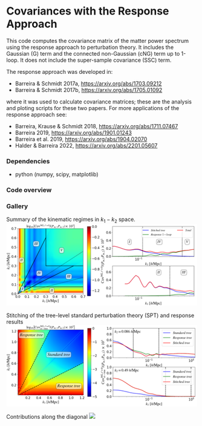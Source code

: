 # Covariances with the Response Approach

This code computes the covariance matrix of the matter power spectrum using the response approach to perturbation theory. It includes the Gaussian (G) term and the connected non-Gaussian (cNG) term up to 1-loop. It does not include the super-sample covariance (SSC) term.

The response approach was developed in:

- Barreira & Schmidt 2017a, https://arxiv.org/abs/1703.09212
- Barreira & Schmidt 2017b, https://arxiv.org/abs/1705.01092

where it was used to calculate covariance matrices; these are the analysis and ploting scripts for these two papers. For more applications of the response approach see:

- Barreira, Krause & Schmidt 2018, https://arxiv.org/abs/1711.07467
- Barreira 2019, https://arxiv.org/abs/1901.01243
- Barreira et al. 2019, https://arxiv.org/abs/1904.02070
- Halder & Barreira 2022, https://arxiv.org/abs/2201.05607

### Dependencies

- python (numpy, scipy, matplotlib)

### Code overview

### Gallery

Summary of the kinematic regimes in $k_1-k_2$ space.
<img src="plots/fig_regimes_v2.png" width="1000" height=auto/>

Stitching of the tree-level standard perturbation theory (SPT) and response results
<img src="plots/fig_tree_transition_mono.png" width="1000" height=auto/>

Contributions along the diagonal
<img src="plots/plot_covariance_mono_diagonal.py" width="1000" height=auto/>
